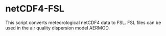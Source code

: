# netCDF4-FSL
This script converts meteorological netCDF4 data to FSL. FSL files can be used in the air quality dispersion model AERMOD.
